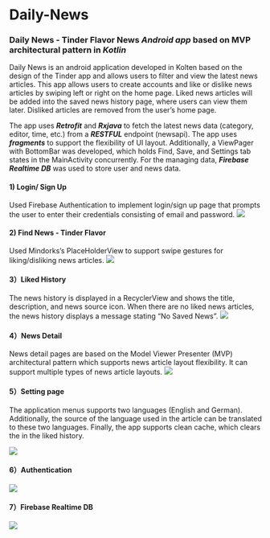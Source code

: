 # Daily-News

### Daily News - Tinder Flavor News <I>Android app</I> based on MVP architectural pattern in <I>Kotlin</I>

Daily News is an android application developed in Kolten based on the design of the Tinder app and allows users to filter and view the latest news articles. This app allows users to create accounts and like or dislike news articles by swiping left or right on the home page. Liked news articles will be added into the saved news history page, where users can view them later. Disliked articles are removed from the user’s home page. 

The app uses <B><I>Retrofit</I></B> and <B><I>Rxjava</I></B> to fetch the latest news data (category, editor, time, etc.) from a <B><I>RESTFUL</I></B> endpoint (newsapi). The app uses <B><I>fragments</I></B> to support the flexibility of UI layout. Additionally, a ViewPager with BottomBar was developed, which holds Find, Save, and Settings tab states in the MainActivity concurrently. For the managing data, <B><I>Firebase Realtime DB</I></B> was used to store user and news data.

#### 1) Login/ Sign Up
Used Firebase Authentication to implement login/sign up page that prompts the user to enter their credentials consisting of email and password.
![](https://github.com/yrong0118/Daily-News/blob/master/ReadMePic/login.png)

#### 2) Find News - Tinder Flavor
Used Mindorks’s PlaceHolderView to support swipe gestures for liking/disliking news articles.
![](https://github.com/yrong0118/Daily-News/blob/master/ReadMePic/Find%20News.png)

#### 3）Liked History
The news history is displayed in a RecyclerView and shows the title, description, and news source icon. When there are no liked news articles, the news history displays a message stating “No Saved News”.
![](https://github.com/yrong0118/Daily-News/blob/master/ReadMePic/Liked%20History.png)

#### 4）News Detail
News detail pages are based on the Model Viewer Presenter (MVP) architectural pattern which supports news article layout flexibility. It can support multiple types of news article layouts. 
![](https://github.com/yrong0118/Daily-News/blob/master/ReadMePic/News%20Detail.png)

#### 5）Setting page
The application menus supports two languages (English and German). Additionally, the source of the language used in the article can be translated to these two languages. Finally, the app supports clean cache, which clears the in the liked history.

![](https://github.com/yrong0118/Daily-News/blob/master/ReadMePic/Setting%20page.png)

#### 6）Authentication
![](https://github.com/yrong0118/Daily-News/blob/master/ReadMePic/Authentication.png)

#### 7）Firebase Realtime DB
![](https://github.com/yrong0118/Daily-News/blob/master/ReadMePic/database.png)
